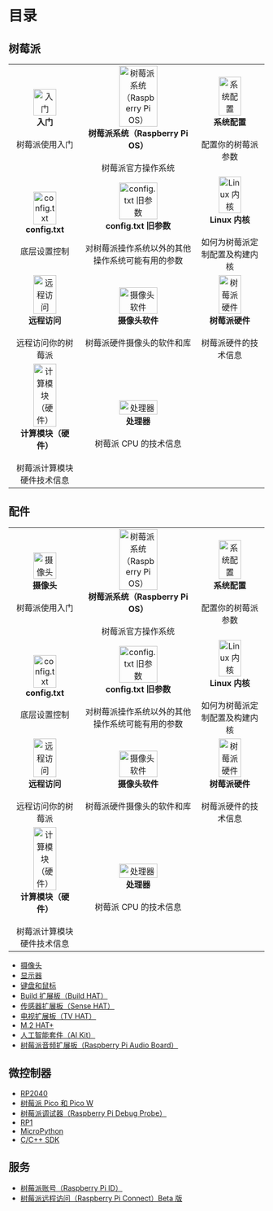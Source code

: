 # 目录

## 树莓派

| | | |
|:---:|:---:|:---:|
|  <a href="shu-mei-pai/ru-men.md"><img style="width:60%;" src="https://www.raspberrypi.com/documentation/images/full-sized/Getting-Started.png" alt="入门" /></a> <br>**入门** <br> <br>树莓派使用入门|<a href="shu-mei-pai/raspberry-pi-os.md"><img style="width:60%;" src="https://www.raspberrypi.com/documentation/images/full-sized/Raspberry-Pi-OS.png" alt="树莓派系统（Raspberry Pi OS）" /></a><br>**树莓派系统（Raspberry Pi OS）** <br> <br>树莓派官方操作系统| <a href="shu-mei-pai/xi-tong-pei-zhi.md"><img style="width:60%;" src="https://www.raspberrypi.com/documentation/images/full-sized/Configuration.png" alt="系统配置" /></a> <br>**系统配置** <br> <br>配置你的树莓派参数|
| <a href="shu-mei-pai/config.txt.md"><img style="width:60%;" src="https://www.raspberrypi.com/documentation/images/full-sized/The-config-txt-file.png" alt="config.txt" /></a> <br>**config.txt** <br> <br>底层设置控制 | <a href="shu-mei-pai/config.txt.md"><img style="width:60%;" src="https://www.raspberrypi.com/documentation/images/full-sized/Legacy-config-txt.png" alt="config.txt 旧参数" /></a> <br>**config.txt 旧参数** <br> <br>对树莓派操作系统以外的其他操作系统可能有用的参数|  <a href="shu-mei-pai/linux-nei-he.md"><img style="width:60%;" src="https://www.raspberrypi.com/documentation/images/full-sized/Linux-Kernel.png" alt="Linux 内核" /></a> <br>**Linux 内核** <br> <br>如何为树莓派定制配置及构建内核|
| <a href="shu-mei-pai/yuan-cheng-fang-wen.md"><img style="width:60%;" src="https://www.raspberrypi.com/documentation/images/full-sized/Remote-Access.png" alt="远程访问" /></a> <br>**远程访问** <br> <br>远程访问你的树莓派 | <a href="shu-mei-pai/yuan-cheng-fang-wen.md"><img style="width:60%;" src="https://www.raspberrypi.com/documentation/images/full-sized/Camera.png" alt="摄像头软件" /></a> <br>**摄像头软件** <br> <br>树莓派硬件摄像头的软件和库|<a href="shu-mei-pai/shu-mei-pai-ying-jian.md"><img style="width:60%;" src="https://www.raspberrypi.com/documentation/images/full-sized/Raspberry-Pi-Hardware.png" alt="树莓派硬件" /></a> <br>**树莓派硬件** <br> <br>树莓派硬件的技术信息 |
| <a href="shu-mei-pai/shu-mei-pai-ying-jian.md"><img style="width:60%;" src="https://www.raspberrypi.com/documentation/images/full-sized/Compute-Module-Hardware.png" alt="计算模块（硬件）" /></a> <br>**计算模块（硬件）** <br> <br>树莓派计算模块硬件技术信息 |<a href="shu-mei-pai/shu-mei-pai-ying-jian.md"><img style="width:60%;" src="https://www.raspberrypi.com/documentation/images/full-sized/Processors.png" alt="处理器" /></a> <br>**处理器** <br> <br>树莓派 CPU 的技术信息  | |


## 配件

| | | |
|:---:|:---:|:---:|
|  <a href="pei-jian/she-xiang-tou.md"><img style="width:60%;" src="https://www.raspberrypi.com/documentation/images/full-sized/Camera.png" alt="摄像头" /></a> <br>**摄像头** <br> <br>树莓派使用入门|<a href="shu-mei-pai/raspberry-pi-os.md"><img style="width:60%;" src="https://www.raspberrypi.com/documentation/images/full-sized/Raspberry-Pi-OS.png" alt="树莓派系统（Raspberry Pi OS）" /></a><br>**树莓派系统（Raspberry Pi OS）** <br> <br>树莓派官方操作系统| <a href="shu-mei-pai/xi-tong-pei-zhi.md"><img style="width:60%;" src="https://www.raspberrypi.com/documentation/images/full-sized/Configuration.png" alt="系统配置" /></a> <br>**系统配置** <br> <br>配置你的树莓派参数|
| <a href="shu-mei-pai/config.txt.md"><img style="width:60%;" src="https://www.raspberrypi.com/documentation/images/full-sized/Getting-Started.png" alt="config.txt" /></a> <br>**config.txt** <br> <br>底层设置控制 | <a href="shu-mei-pai/config.txt.md"><img style="width:60%;" src="https://www.raspberrypi.com/documentation/images/full-sized/Getting-Started.png" alt="config.txt 旧参数" /></a> <br>**config.txt 旧参数** <br> <br>对树莓派操作系统以外的其他操作系统可能有用的参数|  <a href="shu-mei-pai/linux-nei-he.md"><img style="width:60%;" src="https://www.raspberrypi.com/documentation/images/full-sized/Linux-Kernel.png" alt="Linux 内核" /></a> <br>**Linux 内核** <br> <br>如何为树莓派定制配置及构建内核|
| <a href="shu-mei-pai/yuan-cheng-fang-wen.md"><img style="width:60%;" src="https://www.raspberrypi.com/documentation/images/full-sized/Remote-Access.png" alt="远程访问" /></a> <br>**远程访问** <br> <br>远程访问你的树莓派 | <a href="shu-mei-pai/yuan-cheng-fang-wen.md"><img style="width:60%;" src="https://www.raspberrypi.com/documentation/images/full-sized/Camera.png" alt="摄像头软件" /></a> <br>**摄像头软件** <br> <br>树莓派硬件摄像头的软件和库|<a href="shu-mei-pai/shu-mei-pai-ying-jian.md"><img style="width:60%;" src="https://www.raspberrypi.com/documentation/images/full-sized/Raspberry-Pi-Hardware.png" alt="树莓派硬件" /></a> <br>**树莓派硬件** <br> <br>树莓派硬件的技术信息 |
| <a href="shu-mei-pai/shu-mei-pai-ying-jian.md"><img style="width:60%;" src="https://www.raspberrypi.com/documentation/images/full-sized/Compute-Module-Hardware.png" alt="计算模块（硬件）" /></a> <br>**计算模块（硬件）** <br> <br>树莓派计算模块硬件技术信息 |<a href="shu-mei-pai/shu-mei-pai-ying-jian.md"><img style="width:60%;" src="https://www.raspberrypi.com/documentation/images/full-sized/Processors.png" alt="处理器" /></a> <br>**处理器** <br> <br>树莓派 CPU 的技术信息  | |

* [摄像头](pei-jian/she-xiang-tou.md)
* [显示器](pei-jian/xian-shi-qi.md)
* [键盘和鼠标](pei-jian/jian-pan-he-shu-biao.md)
* [Build 扩展板（Build HAT）](pei-jian/build-hat.md)
* [传感器扩展板（Sense HAT）](pei-jian/chuan-gan-qi-kuo-zhan-ban-sense-hat.md)
* [电视扩展板（TV HAT）](pei-jian/dian-shi-kuo-zhan-ban-tv-hat.md)
* [M.2 HAT+](pei-jian/m.2-hat+.md)
* [人工智能套件（AI Kit）](pei-jian/ren-gong-zhi-neng-tao-jian-ai-kit.md)
* [树莓派音频扩展板（Raspberry Pi Audio Board）](pei-jian/shu-mei-pai-yin-pin-kuo-zhan-ban-raspberry-pi-audio-board.md)

## 微控制器

* [RP2040](wei-kong-zhi-qi/rp2040.md)
* [树莓派 Pico 和 Pico W](wei-kong-zhi-qi/shu-mei-pai-pico-he-pico-w.md)
* [树莓派调试器（Raspberry Pi Debug Probe）](wei-kong-zhi-qi/shu-mei-pai-tiao-shi-tao-jian-raspberry-pi-debug-probe.md)
* [RP1](wei-kong-zhi-qi/rp1.md)
* [MicroPython](wei-kong-zhi-qi/micropython.md)
* [C/C++ SDK](wei-kong-zhi-qi/c-c++-sdk.md)

## 服务

* [树莓派账号（Raspberry Pi ID）](fu-wu/shu-mei-pai-zhang-hao-raspberry-pi-id.md)
* [树莓派远程访问（Raspberry Pi Connect）Beta 版](fu-wu/shu-mei-pai-yuan-cheng-fang-wen-raspberry-pi-connect.md)
